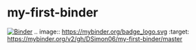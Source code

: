 # my-first-binder
[![Binder](https://mybinder.org/badge_logo.svg)](https://mybinder.org/v2/gh/DSimon06/my-first-binder/master)
.. image:: https://mybinder.org/badge_logo.svg
 :target: https://mybinder.org/v2/gh/DSimon06/my-first-binder/master
